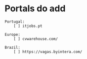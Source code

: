 # Portals do add
    Portugal:
        [ ] itjobs.pt

    Europe:
        [ ] cvwarehouse.com/

    Brazil:
        [ ] https://vagas.byintera.com/
    
